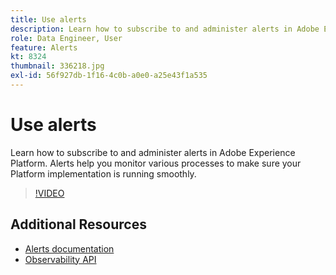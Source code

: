 ```yaml
---
title: Use alerts
description: Learn how to subscribe to and administer alerts in Adobe Experience Platform. Alerts help you monitor various processes to make sure your Platform implementation is running smoothly.
role: Data Engineer, User
feature: Alerts
kt: 8324
thumbnail: 336218.jpg
exl-id: 56f927db-1f16-4c0b-a0e0-a25e43f1a535
---
```

# Use alerts

Learn how to subscribe to and administer alerts in Adobe Experience Platform. Alerts help you monitor various processes to make sure your Platform implementation is running smoothly.

>[!VIDEO](https://video.tv.adobe.com/v/336218?quality=12&learn=on)

## Additional Resources

* [Alerts documentation](https://experienceleague.adobe.com/docs/experience-platform/observability/alerts/overview.html)
* [Observability API](https://www.adobe.io/apis/experienceplatform/home/api-reference.html#!acpdr/swagger-specs/access-control.yaml)
